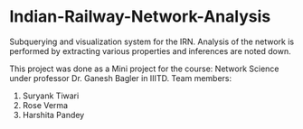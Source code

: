 # Indian-Railway-Network-Analysis
Subquerying and visualization system for the IRN. Analysis of the network is performed by extracting various properties and inferences are noted down.

This project was done as a Mini project for the course: Network Science under professor Dr. Ganesh Bagler in IIITD.
Team members:
1. Suryank Tiwari
2. Rose Verma
3. Harshita Pandey
